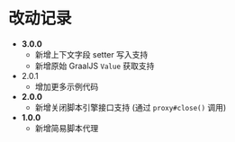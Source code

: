 # 改动记录

* **3.0.0**
  * 新增上下文字段 setter 写入支持
  * 新增原始 GraalJS `Value` 获取支持
* 2.0.1
  * 增加更多示例代码
* **2.0.0**
  * 新增关闭脚本引擎接口支持 (通过 `proxy#close()` 调用)
* **1.0.0**
  * 新增简易脚本代理
